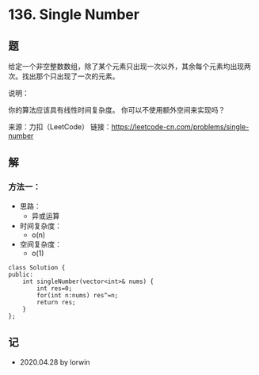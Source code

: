 # 136. Single Number

## 题

给定一个非空整数数组，除了某个元素只出现一次以外，其余每个元素均出现两次。找出那个只出现了一次的元素。

说明：

你的算法应该具有线性时间复杂度。 你可以不使用额外空间来实现吗？

来源：力扣（LeetCode）
链接：https://leetcode-cn.com/problems/single-number

## 解

### 方法一：
- 思路：
  - 异或运算
- 时间复杂度：
  - o(n)
- 空间复杂度：
  - o(1)
```
class Solution {
public:
    int singleNumber(vector<int>& nums) {
        int res=0;
        for(int n:nums) res^=n;
        return res;
    }
};
```

## 记
<!-- 
基础：@basic
重点：@important
记忆：@memory
易错：@warning
待办：@todo
 -->

- 2020.04.28 by lorwin